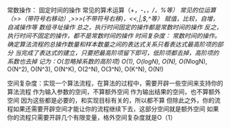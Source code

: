常数操作：
        固定时间的操作
        常见的算术运算（+，-，*，/，%等）
        常见的位运算（>>（带符号右移动）,>>>(不带符号右移)，<<,|,$,^等）
        赋值，比较，自增，自减操作等
        数组寻址操作
        总之，执行时间固定的操作都是常数时间的操作
        反之，执行时间不固定的操作，都不是常数时间的操作
时间复杂度：
        常数时间的操作。确定算法流程的总操作数量和样本数量之间的表达式关系只看表达式最高阶项的部分
        当完成了表达式的建立，只要把最高阶项留下即可，低阶项都去掉，高阶项的系数也去掉
        记为：O(忽略掉系数的高阶项)
        O(1), O(logN), O(N), O(N*logN), O(N^2), O(N^3), O(N^K), O(2^N), O(3^N), O(K^N), O(N!)

空间复杂度：实现一个算法流程，在算法的过程中，需要开辟一些空间来支持你的算法流程
          作为输入参数的空间，不算额外空间
          作为输出结果的空间，也不算额外空间
          因为这些都是必要的，和实现目标有关的，所以都不算
          但除此之外，你的流程如果还需要开辟空间才能让你的流程继续下去，这部分空间就是额外空间
          如果你的流程只需要开辟几个有限变量，格外空间复杂度就是O（1）